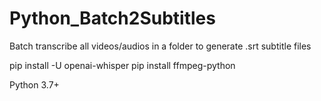 # Python_Batch2Subtitles
Batch transcribe all videos/audios in a folder to generate .srt subtitle files


pip install -U openai-whisper
pip install ffmpeg-python

Python 3.7+


